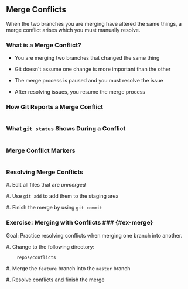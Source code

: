 Merge Conflicts
---------------

When the two branches you are merging have altered the same things, a
merge conflict arises which you must manually resolve.

### What is a Merge Conflict? ###

  * You are merging two branches that changed the same thing

  * Git doesn't assume one change is more important than the other

  * The merge process is paused and you must resolve the issue

  * After resolving issues, you resume the merge process

### How Git Reports a Merge Conflict ###

~~~ {.text insert="../../files/conflict.message"}
~~~

### What `git status` Shows During a Conflict ###

~~~ {.text insert="../../files/conflict.status"}
~~~

### Merge Conflict Markers ###

~~~ {.c insert="../../files/conflicts.c" token="main"}
~~~

### Resolving Merge Conflicts ###

  #. Edit all files that are *unmerged*

  #. Use `git add` to add them to the staging area

  #. Finish the merge by using `git commit`

### Exercise: Merging with Conflicts ### {#ex-merge}

<div class="notes">

Goal: Practice resolving conflicts when merging one branch into
another.

</div>

  #. Change to the following directory:

        repos/conflicts

  #. Merge the `feature` branch into the `master` branch

  #. Resolve conflicts and finish the merge
